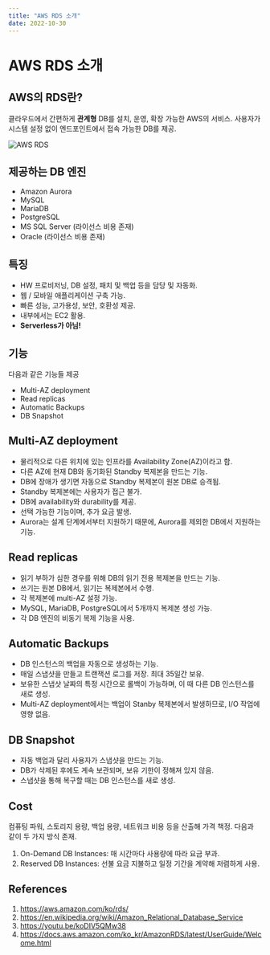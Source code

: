 ```yaml
---
title: "AWS RDS 소개"
date: 2022-10-30
---
```


# AWS RDS 소개

## AWS의 RDS란?

클라우드에서 간편하게 **관계형** DB를 설치, 운영, 확장 가능한 AWS의 서비스. 사용자가 시스템 설정 없이 엔드포인트에서 접속 가능한 DB를 제공.

![AWS RDS](https://d1.awsstatic.com/video-thumbs/RDS/product-page-diagram_Amazon-RDS-Regular-Deployment_HIW-V2%402x.48d9e15ae53221e362d8917805c3ddee68a107eb.png)

## 제공하는 DB 엔진

- Amazon Aurora
- MySQL
- MariaDB
- PostgreSQL
- MS SQL Server (라이선스 비용 존재)
- Oracle (라이선스 비용 존재)

## 특징

- HW 프로비저닝, DB 설정, 패치 및 백업 등을 담당 및 자동화.
- 웹 / 모바일 애플리케이션 구축 가능.
- 빠른 성능, 고가용성, 보안, 호환성 제공.
- 내부에서는 EC2 활용.
- **Serverless가 아님!**

## 기능

다음과 같은 기능들 제공

- Multi-AZ deployment
- Read replicas
- Automatic Backups
- DB Snapshot

## Multi-AZ deployment

- 물리적으로 다른 위치에 있는 인프라를 Availability Zone(AZ)이라고 함.
- 다른 AZ에 현재 DB와 동기화된 Standby 복제본을 만드는 기능.
- DB에 장애가 생기면 자동으로 Standby 복제본이 원본 DB로 승격됨.
- Standby 복제본에는 사용자가 접근 불가.
- DB에 availability와 durability를 제공.
- 선택 가능한 기능이며, 추가 요금 발생.
- Aurora는 설계 단계에서부터 지원하기 때문에, Aurora를 제외한 DB에서 지원하는 기능.

## Read replicas

- 읽기 부하가 심한 경우를 위해 DB의 읽기 전용 복제본을 만드는 기능.
- 쓰기는 원본 DB에서, 읽기는 복제본에서 수행.
- 각 복제본에 multi-AZ 설정 가능.
- MySQL, MariaDB, PostgreSQL에서 5개까지 복제본 생성 가능.
- 각 DB 엔진의 비동기 복제 기능을 사용.

## Automatic Backups

- DB 인스턴스의 백업을 자동으로 생성하는 기능.
- 매일 스냅샷을 만들고 트랜잭션 로그를 저장. 최대 35일간 보유.
- 보유한 스냅샷 날짜의 특정 시간으로 롤백이 가능하며, 이 때 다른 DB 인스턴스를 새로 생성.
- Multi-AZ deployment에서는 백업이 Stanby 복제본에서 발생하므로, I/O 작업에 영향 없음.

## DB Snapshot

- 자동 백업과 달리 사용자가 스냅샷을 만드는 기능.
- DB가 삭제된 후에도 계속 보관되며, 보유 기한이 정해져 있지 않음.
- 스냅샷을 통해 복구할 때는 DB 인스턴스를 새로 생성.

## Cost

컴퓨팅 파워, 스토리지 용량, 백업 용량, 네트워크 비용 등을 산출해 가격 책정. 다음과 같이 두 가지 방식 존재.

1. On-Demand DB Instances: 매 시간마다 사용량에 따라 요금 부과.
2. Reserved DB Instances: 선불 요금 지불하고 일정 기간을 계약해 저렴하게 사용.

## References

1. https://aws.amazon.com/ko/rds/
2. https://en.wikipedia.org/wiki/Amazon_Relational_Database_Service
3. https://youtu.be/koDIV5QMw38
4. https://docs.aws.amazon.com/ko_kr/AmazonRDS/latest/UserGuide/Welcome.html
